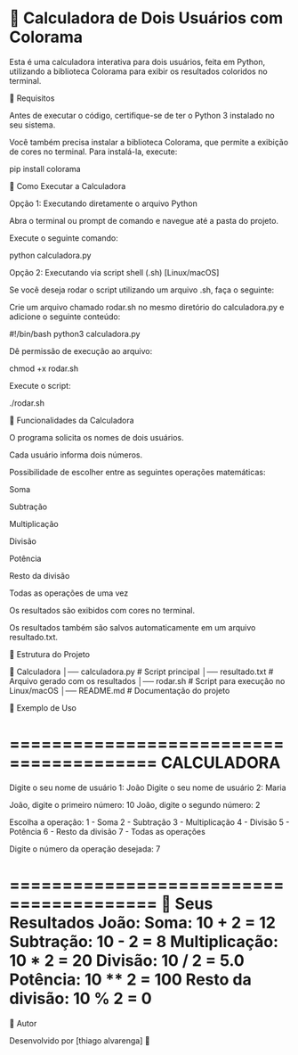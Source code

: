 # 📌 Calculadora de Dois Usuários com Colorama

Esta é uma calculadora interativa para dois usuários, feita em Python, utilizando a biblioteca Colorama para exibir os resultados coloridos no terminal.

📌 Requisitos

Antes de executar o código, certifique-se de ter o Python 3 instalado no seu sistema.

Você também precisa instalar a biblioteca Colorama, que permite a exibição de cores no terminal. Para instalá-la, execute:

pip install colorama

📌 Como Executar a Calculadora

Opção 1: Executando diretamente o arquivo Python

Abra o terminal ou prompt de comando e navegue até a pasta do projeto.

Execute o seguinte comando:

python calculadora.py

Opção 2: Executando via script shell (.sh) [Linux/macOS]

Se você deseja rodar o script utilizando um arquivo .sh, faça o seguinte:

Crie um arquivo chamado rodar.sh no mesmo diretório do calculadora.py e adicione o seguinte conteúdo:

#!/bin/bash
python3 calculadora.py

Dê permissão de execução ao arquivo:

chmod +x rodar.sh

Execute o script:

./rodar.sh

📌 Funcionalidades da Calculadora

O programa solicita os nomes de dois usuários.

Cada usuário informa dois números.

Possibilidade de escolher entre as seguintes operações matemáticas:

Soma

Subtração

Multiplicação

Divisão

Potência

Resto da divisão

Todas as operações de uma vez

Os resultados são exibidos com cores no terminal.

Os resultados também são salvos automaticamente em um arquivo resultado.txt.

📌 Estrutura do Projeto

📂 Calculadora
│── calculadora.py    # Script principal
│── resultado.txt     # Arquivo gerado com os resultados
│── rodar.sh          # Script para execução no Linux/macOS
│── README.md         # Documentação do projeto

📌 Exemplo de Uso

========================================
            CALCULADORA              
========================================

Digite o seu nome de usuário 1: João
Digite o seu nome de usuário 2: Maria

João, digite o primeiro número: 10
João, digite o segundo número: 2

Escolha a operação:
1 - Soma
2 - Subtração
3 - Multiplicação
4 - Divisão
5 - Potência
6 - Resto da divisão
7 - Todas as operações

Digite o número da operação desejada: 7

========================================
📌   Seus Resultados João:
Soma: 10 + 2 = 12
Subtração: 10 - 2 = 8
Multiplicação: 10 * 2 = 20
Divisão: 10 / 2 = 5.0
Potência: 10 ** 2 = 100
Resto da divisão: 10 % 2 = 0
========================================

📌 Autor

Desenvolvido por [thiago alvarenga] 🚀



